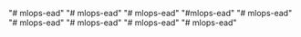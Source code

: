 "# mlops-ead" 
"# mlops-ead" 
"# mlops-ead" 
"#mlops-ead" 
"# mlops-ead" 
"# mlops-ead" 
"# mlops-ead" 
"# mlops-ead" 
"# mlops-ead" 
